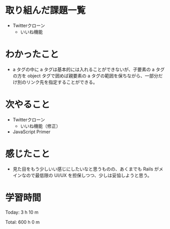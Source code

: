 # 取り組んだ課題一覧
- Twitterクローン
  - いいね機能

# わかったこと
- a タグの中に a タグは基本的には入れることができないが、子要素の a タグの方を object タグで囲めば親要素の a タグの範囲を保ちながら、一部分だけ別のリンク先を指定することができる。

# 次やること
- Twitterクローン
  - いいね機能（修正）
- JavaScript Primer

# 感じたこと
- 見た目をもう少しいい感じにしたいなと思うものの、あくまでも Rails がメインなので最低限の UI/UX を担保しつつ、少しは妥協しようと思う。

# 学習時間
Today: 3 h 10 m

Total: 600 h 0 m

